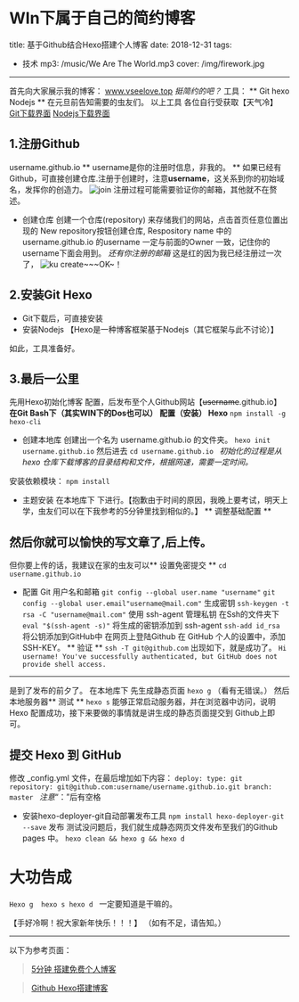 ﻿# WIn下属于自己的简约博客

title: 基于Github结合Hexo搭建个人博客
date: 2018-12-31 
tags: 
- 技术
    mp3: /music/We Are The World.mp3
    cover: /img/firework.jpg

---
首先向大家展示我的博客：
www.vseelove.top *挺简约的吧？*
工具： ** Git hexo Nodejs **
在元旦前告知需要的虫友们。
以上工具 各位自行受获取【天气冷】
[Git下载界面](https://www.git-scm.com/download/)
[Nodejs下载界面](https://nodejs.org/en/)

## 1.注册Github
 username.github.io 
 ** username是你的注册时信息，非我的。 **
 如果已经有Github，可直接创建仓库.注册于创建时，注意**username**，这关系到你的初始域名，发挥你的创造力。
![join][1]
注册过程可能需要验证你的邮箱，其他就不在赘述。

+ 创建仓库
创建一个仓库(repository) 来存储我们的网站，点击首页任意位置出现的 New repository按钮创建仓库, Respository name 中的username.github.io 的username 一定与前面的Owner 一致，记住你的username下面会用到。
*还有你注册的邮箱*
这是红的因为我已经注册过一次了，
![ku][2]
create~~~OK~！

## 2.安装Git Hexo
+ Git下载后，可直接安装
+ 安装Nodejs
【Hexo是一种博客框架基于Nodejs（其它框架与此不讨论）】

 如此，工具准备好。

## 3.最后一公里 
先用Hexo初始化博客 配置，后发布至个人Github网站【~~username~~.github.io】
**在Git Bash下（其实WIN下的Dos也可以）**
**配置（安装） Hexo**
``npm install -g hexo-cli``
+ 创建本地库
创建出一个名为 username.github.io 的文件夹。
``hexo init username.github.io``
然后进去
``cd username.github.io ``
*初始化的过程是从 hexo 仓库下载博客的目录结构和文件，根据网速，需要一定时间。*

安装依赖模块：
``npm install``

 + 主题安装
    在本地库下
 下进行。【抱歉由于时间的原因，我晚上要考试，明天上学，虫友们可以在下我参考的5分钟里找到相似的。】
 ** 调整基础配置 **

## 然后你就可以愉快的写文章了,后上传。
但你要上传的话，我建议在家的虫友可以** 设置免密提交 **
``cd username.github.io ``

+ 配置 Git 用户名和邮箱
 ``git config --global user.name "username"``
``git config --global user.email"username@mail.com"``
生成密钥
``ssh-keygen -t rsa -C "username@mail.com"``
使用 ssh-agent 管理私钥
在Ssh的文件夹下
``eval "$(ssh-agent -s)"``
将生成的密钥添加到 ssh-agent
``ssh-add id_rsa``
将公钥添加到GitHub中
在网页上登陆Github
在 GitHub 个人的设置中，添加 SSH-KEY。
** 验证 **
``ssh -T git@github.com``
出现如下，就是成功了。
``Hi username! You've successfully authenticated, but GitHub does not provide shell access.``
---
是到了发布的前夕了。
在本地库下
先生成静态页面
``hexo g`` （看有无错误。）
然后本地服务器** 测试 **
``hexo s``
能够正常启动服务器，并在浏览器中访问，说明 Hexo 配置成功，接下来要做的事情就是讲生成的静态页面提交到 Github上即可。

## 提交 Hexo 到 GitHub
修改 _config.yml 文件，在最后增加如下内容：
``deploy:
  type: git
  repository: git@github.com:username/username.github.io.git
  branch: master
``
*注意*“：”后有空格

+ 安装hexo-deployer-git自动部署发布工具
``npm install hexo-deployer-git --save``
发布
测试没问题后，我们就生成静态网页文件发布至我们的Github pages 中。
``hexo clean && hexo g && hexo d``

# 大功告成 
``Hexo g 
hexo s
hexo d
`` 一定要知道是干嘛的。

【手好冷啊！祝大家新年快乐！！！】
（如有不足，请告知。）

---

以下为参考页面：
>[5分钟 搭建免费个人博客](https://www.jianshu.com/p/4eaddcbe4d12)

> [Github Hexo搭建博客](https://weilu2.github.io/2018/09/29/%E5%9F%BA%E4%BA%8EGithub%E7%BB%93%E5%90%88Hexo%E6%90%AD%E5%BB%BA%E4%B8%AA%E4%BA%BA%E5%8D%9A%E5%AE%A2/)


[1]: /img/join.jpg
[2]: /img/2.jpg